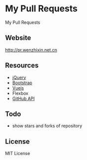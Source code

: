 # My Pull Requests

My Pull Requests

## Website

http://pr.wenzhixin.net.cn

## Resources

* [jQuery](http://jquery.com/)
* [Bootstrap](http://getbootstrap.com/)
* [Vuejs](http://vuejs.org/)
* Flexbox
* [GitHub API](https://developer.github.com/v3/search/#search-issues)

## Todo

* show stars and forks of repository

## License

MIT License

